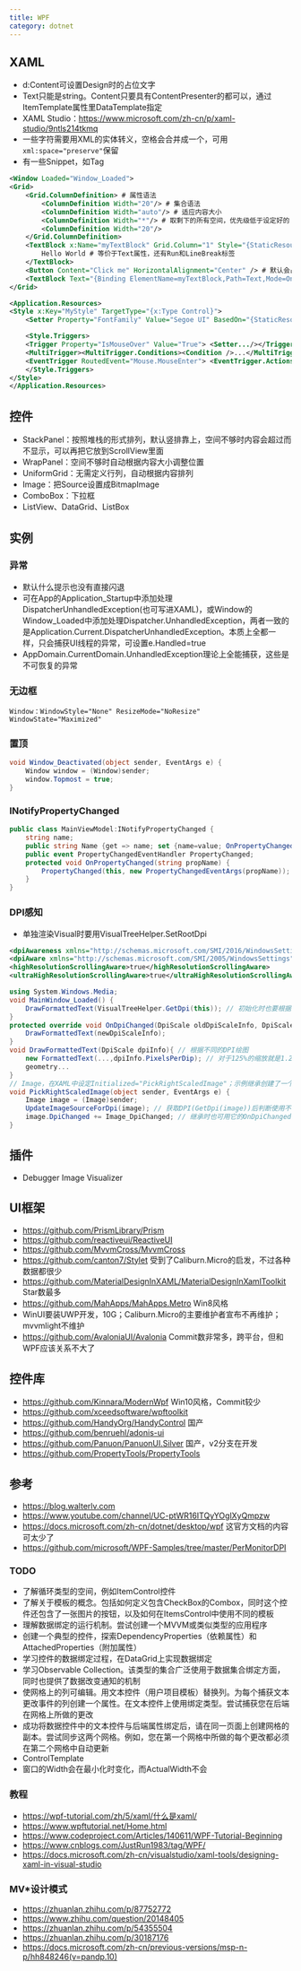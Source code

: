 ```yaml
---
title: WPF
category: dotnet
---
```


## XAML

* d:Content可设置Design时的占位文字
* Text只能是string。Content只要具有ContentPresenter的都可以，通过ItemTemplate属性里DataTemplate指定
* XAML Studio：https://www.microsoft.com/zh-cn/p/xaml-studio/9ntls214tkmq
* 一些字符需要用XML的实体转义，空格会合并成一个，可用`xml:space="preserve"`保留
* 有一些Snippet，如Tag

```xml
<Window Loaded="Window_Loaded">
<Grid>
    <Grid.ColumnDefinition> # 属性语法
        <ColumnDefinition Width="20"/> # 集合语法
        <ColumnDefinition Width="auto"/> # 适应内容大小
        <ColumnDefinition Width="*"/> # 取剩下的所有空间，优先级低于设定好的；如果有两个就平分，有一个2*就占2/3
        <ColumnDefinition Width="20"/>
    </Grid.ColumnDefinition>
    <TextBlock x:Name="myTextBlock" Grid.Column="1" Style="{StaticResource MyStyle}"> # 还有Grid.ColumnSpan跨多个区域
        Hello World # 等价于Text属性，还有Run和LineBreak标签
    </TextBlock>
    <Button Content="Click me" HorizontalAlignment="Center" /> # 默认会占满空间，但设置居中又会收缩
    <TextBlock Text="{Binding ElementName=myTextBlock,Path=Text,Mode=OneWay,FallbackValue=xxx}"> # 还可用Source={StaticResource xxx}
</Grid>

<Application.Resources>
<Style x:Key="MyStyle" TargetType="{x:Type Control}">
    <Setter Property="FontFamily" Value="Segoe UI" BasedOn="{StaticResource xxx(继承)}" /> # Value若是集合就<Setter.Value>

    <Style.Triggers>
    <Trigger Property="IsMouseOver" Value="True"> <Setter.../></Trigger>
    <MultiTrigger><MultiTrigger.Conditions><Condition />...</MultiTrigger.Conditions><MultiTrigger.Setters><Setter />...</MultiTrigger.Setters>
    <EventTrigger RoutedEvent="Mouse.MouseEnter"> <EventTrigger.Actions> <BeginStoryboard> 动画
    </Style.Triggers>
</Style>
</Application.Resources>
```

## 控件

* StackPanel：按照堆栈的形式排列，默认竖排靠上，空间不够时内容会超过而不显示，可以再把它放到ScrollView里面
* WrapPanel：空间不够时自动根据内容大小调整位置
* UniformGrid：无需定义行列，自动根据内容排列
* Image：把Source设置成BitmapImage
* ComboBox：下拉框
* ListView、DataGrid、ListBox

## 实例

### 异常

* 默认什么提示也没有直接闪退
* 可在App的Application_Startup中添加处理DispatcherUnhandledException(也可写进XAML)，或Window的Window_Loaded中添加处理Dispatcher.UnhandledException，两者一致的是Application.Current.DispatcherUnhandledException。本质上全都一样，只会捕获UI线程的异常，可设置e.Handled=true
* AppDomain.CurrentDomain.UnhandledException理论上全能捕获，这些是不可恢复的异常

### 无边框

```
Window：WindowStyle="None" ResizeMode="NoResize" WindowState="Maximized"
```

### 置顶

```c#
void Window_Deactivated(object sender, EventArgs e) {
    Window window = (Window)sender;
    window.Topmost = true;
}
```

### INotifyPropertyChanged

```c#
public class MainViewModel:INotifyPropertyChanged {
    string name;
    public string Name {get => name; set {name=value; OnPropertyChanged(nameof(Name));}}
    public event PropertyChangedEventHandler PropertyChanged;
    protected void OnPropertyChanged(string propName) {
        PropertyChanged(this, new PropertyChangedEventArgs(propName));
    }
}
```

### DPI感知

* 单独渲染Visual时要用VisualTreeHelper.SetRootDpi

```xml
<dpiAwareness xmlns="http://schemas.microsoft.com/SMI/2016/WindowsSettings">PerMonitorV2</dpiAwareness> # 1703+
<dpiAware xmlns="http://schemas.microsoft.com/SMI/2005/WindowsSettings">true</dpiAware> # WPF自动启用
<highResolutionScrollingAware>true</highResolutionScrollingAware>
<ultraHighResolutionScrollingAware>true</ultraHighResolutionScrollingAware>
```

```c#
using System.Windows.Media;
void MainWindow_Loaded() {
    DrawFormattedText(VisualTreeHelper.GetDpi(this)); // 初始化时也要根据主屏幕DPI处理
}
protected override void OnDpiChanged(DpiScale oldDpiScaleInfo, DpiScale newDpiScaleInfo) { # 主窗口DPI变化
    DrawFormattedText(newDpiScaleInfo);
}
void DrawFormattedText(DpiScale dpiInfo){ // 根据不同的DPI绘图
    new FormattedText(...,dpiInfo.PixelsPerDip); // 对于125%的缩放就是1.25
    geometry...
}
// Image，在XAML中设定Initialized="PickRightScaledImage"；示例继承创建了一个DpiAwareImage
void PickRightScaledImage(object sender, EventArgs e) {
    Image image = (Image)sender;
    UpdateImageSourceForDpi(image); // 获取DPI(GetDpi(image))后判断使用不同的图片，然后设置image.Source
    image.DpiChanged += Image_DpiChanged; // 继承时也可用它的OnDpiChanged
}
```

## 插件

* Debugger Image Visualizer

## UI框架

* https://github.com/PrismLibrary/Prism
* https://github.com/reactiveui/ReactiveUI
* https://github.com/MvvmCross/MvvmCross
* https://github.com/canton7/Stylet 受到了Caliburn.Micro的启发，不过各种数据都很少
* https://github.com/MaterialDesignInXAML/MaterialDesignInXamlToolkit Star数最多
* https://github.com/MahApps/MahApps.Metro Win8风格
* WinUI要装UWP开发，10G；Caliburn.Micro的主要维护者宣布不再维护；mvvmlight不维护
* https://github.com/AvaloniaUI/Avalonia Commit数非常多，跨平台，但和WPF应该关系不大了

## 控件库

* https://github.com/Kinnara/ModernWpf Win10风格，Commit较少
* https://github.com/xceedsoftware/wpftoolkit
* https://github.com/HandyOrg/HandyControl 国产
* https://github.com/benruehl/adonis-ui
* https://github.com/Panuon/PanuonUI.Silver 国产，v2分支在开发
* https://github.com/PropertyTools/PropertyTools

## 参考

* https://blog.walterlv.com
* https://www.youtube.com/channel/UC-ptWR16ITQyYOglXyQmpzw
* https://docs.microsoft.com/zh-cn/dotnet/desktop/wpf 这官方文档的内容可太少了
* https://github.com/microsoft/WPF-Samples/tree/master/PerMonitorDPI

### TODO

* 了解循环类型的空间，例如ItemControl控件
* 了解关于模板的概念。包括如何定义包含CheckBox的Combox，同时这个控件还包含了一张图片的按钮，以及如何在ItemsControl中使用不同的模板
* 理解数据绑定的运行机制。尝试创建一个MVVM或类似类型的应用程序
* 创建一个典型的控件，探索DependencyProperties（依赖属性）和AttachedProperties（附加属性）
* 学习控件的数据绑定过程，在DataGrid上实现数据绑定
* 学习Observable Collection。该类型的集合广泛使用于数据集合绑定方面，同时也提供了数据改变通知的机制
* 使网格上的列可编辑。用文本控件（用户项目模板）替换列。为每个捕获文本更改事件的列创建一个属性。在文本控件上使用绑定类型。尝试捕获您在后端在网格上所做的更改
* 成功将数据控件中的文本控件与后端属性绑定后，请在同一页面上创建网格的副本。尝试同步这两个网格。例如，您在第一个网格中所做的每个更改都必须在第二个网格中自动更新
* ControlTemplate
* 窗口的Width会在最小化时变化，而ActualWidth不会

### 教程

* https://wpf-tutorial.com/zh/5/xaml/什么是xaml/
* https://www.wpftutorial.net/Home.html
* https://www.codeproject.com/Articles/140611/WPF-Tutorial-Beginning
* https://www.cnblogs.com/JustRun1983/tag/WPF/
* https://docs.microsoft.com/zh-cn/visualstudio/xaml-tools/designing-xaml-in-visual-studio

### MV*设计模式

* https://zhuanlan.zhihu.com/p/87752772
* https://www.zhihu.com/question/20148405
* https://zhuanlan.zhihu.com/p/54355504
* https://zhuanlan.zhihu.com/p/30187176
* https://docs.microsoft.com/zh-cn/previous-versions/msp-n-p/hh848246(v=pandp.10)

